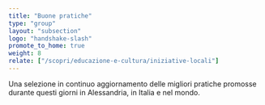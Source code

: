 ```yaml
---
title: "Buone pratiche"
type: "group"
layout: "subsection"
logo: "handshake-slash"
promote_to_home: true
weight: 8
relate: ["/scopri/educazione-e-cultura/iniziative-locali"]
---
```


Una selezione in continuo aggiornamento delle migliori pratiche promosse durante questi giorni in Alessandria, in Italia e nel mondo.
